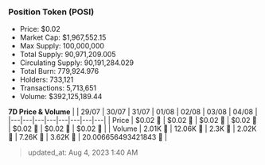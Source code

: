 
  ### Position Token (POSI)
  - Price: $0.02
  - Market Cap: $1,967,552.15
  - Max Supply: 100,000,000
  - Total Supply: 90,971,209.005
  - Circulating Supply: 90,191,284.029
  - Total Burn: 779,924.976
  - Holders: 733,121
  - Transactions: 5,713,651
  - Volume: $392,125,189.44

  **7D Price & Volume**
  | | 29&#x2F;07 | 30&#x2F;07 | 31&#x2F;07 | 01&#x2F;08 | 02&#x2F;08 | 03&#x2F;08 | 04&#x2F;08 |
  |---|---|---|---|---|---|---|---|
  | Price | $0.02 🔻 | $0.02 🔻 | $0.02 🔻 | $0.02 🔻 | $0.02 🚀 | $0.02 🔻 | $0.02 🚀 |
  | Volume | 2.01K 🔻 | 12.06K 🚀 | 2.3K 🔻 | 2.02K 🔻 | 7.26K 🚀 | 3.62K 🔻 | 20.006656493421843 🔻 |

  > updated_at: Aug 4, 2023 1:40 AM
